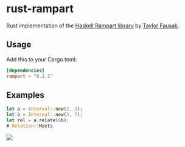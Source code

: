 # rust-rampart

Rust implementation of the [Haskell Rampart library](https://github.com/tfausak/rampart) by [Taylor Fausak](https://taylor.fausak.me/2020/03/13/relate-intervals-with-rampart).

## Usage

Add this to your Cargo.toml:
```toml
[dependencies]
rampart = "0.1.1"
```

## Examples

```rust
let a = Interval::new(2, 3);
let b = Interval::new(3, 7);
let rel = a.relate(&b); 
# Relation::Meets
```

![][interval relations]

[interval relations]: ./docs/interval-relations.svg
